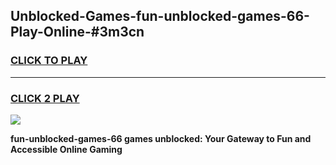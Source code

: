
## Unblocked-Games-fun-unblocked-games-66-Play-Online-#3m3cn
<h3>
<a href="https://premium.freeplayer.one?title=fun-unblocked-games-66&ref=27F">CLICK TO PLAY</a></h3>
<hr>

<h3>
<a href="https://premium.freeplayer.one?title=fun-unblocked-games-66&ref=27F">CLICK 2 PLAY</a>
  
</h3>

<a href="https://premium.freeplayer.one?title=fun-unblocked-games-66&ref=27F"><img src="https://clearcache.store/games.png"></a>


**fun-unblocked-games-66 games unblocked: Your Gateway to Fun and Accessible Online Gaming**

